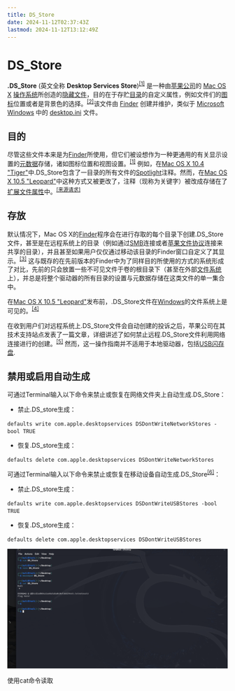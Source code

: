 ```yaml
---
title: DS_Store
date: 2024-11-12T02:37:43Z
lastmod: 2024-11-12T13:12:49Z
---
```


# DS_Store

 **.DS_Store** (英文全称 **Desktop Services Store**)<sup>[[1]](https://zh.wikipedia.org/wiki/.DS_Store#cite_note-arnostore-1)</sup> 是一种由[苹果公司](https://zh.wikipedia.org/wiki/%E8%8B%B9%E6%9E%9C%E5%85%AC%E5%8F%B8 "苹果公司")的 [Mac OS X](https://zh.wikipedia.org/wiki/Mac_OS_X "Mac OS X") [操作系统](https://zh.wikipedia.org/wiki/%E6%93%8D%E4%BD%9C%E7%B3%BB%E7%BB%9F "操作系统")所创造的[隐藏文件](https://zh.wikipedia.org/wiki/%E9%9A%B1%E8%97%8F%E6%AA%94%E6%A1%88%E6%88%96%E9%9A%B1%E8%97%8F%E7%9B%AE%E9%8C%84 "隐藏档案或隐藏目录")，目的在于存贮[目录](https://zh.wikipedia.org/wiki/%E7%9B%AE%E5%BD%95_(%E6%96%87%E4%BB%B6%E7%B3%BB%E7%BB%9F) "目录 (文件系统)")的自定义属性，例如文件们的[图标](https://zh.wikipedia.org/wiki/%E5%9C%96%E6%A8%99 "图标")位置或者是背景色的选择。<sup>[[2]](https://zh.wikipedia.org/wiki/.DS_Store#cite_note-2)</sup>该文件由 [Finder](https://zh.wikipedia.org/wiki/Finder "Finder") 创建并维护，类似于 [Microsoft Windows](https://zh.wikipedia.org/wiki/Microsoft_Windows "Microsoft Windows") 中的 [desktop.ini](https://zh.wikipedia.org/w/index.php?title=INI_%E6%96%87%E4%BB%B6&action=edit&redlink=1 "INI 文件（页面不存在）") 文件。

## 目的

尽管这些文件本来是为[Finder](https://zh.wikipedia.org/wiki/Finder "Finder")所使用，但它们被设想作为一种更通用的有关显示设置的[元数据](https://zh.wikipedia.org/wiki/%E5%85%83%E6%95%B0%E6%8D%AE "元数据")存储，诸如图标位置和视图设置。<sup>[[1]](https://zh.wikipedia.org/wiki/.DS_Store#cite_note-arnostore-1)</sup> 例如，在[Mac OS X 10.4 &quot;Tiger&quot;](https://zh.wikipedia.org/wiki/Mac_OS_X_v10.4 "Mac OS X v10.4")中.DS\_Store包含了一目录的所有文件的[Spotlight](https://zh.wikipedia.org/wiki/Spotlight "Spotlight")注释。然而，在[Mac OS X 10.5 &quot;Leopard&quot;](https://zh.wikipedia.org/wiki/Mac_OS_X_v10.5 "Mac OS X v10.5")中这种方式又被更改了，注释（现称为关键字）被改成存储在了[扩展文件属性](https://zh.wikipedia.org/wiki/%E6%89%A9%E5%B1%95%E6%96%87%E4%BB%B6%E5%B1%9E%E6%80%A7 "扩展文件属性")中。<sup>[[来源请求]](https://zh.wikipedia.org/wiki/Wikipedia:%E5%88%97%E6%98%8E%E6%9D%A5%E6%BA%90 "Wikipedia:列明来源")</sup>

## 存放

默认情况下，Mac OS X的[Finder](https://zh.wikipedia.org/wiki/Finder "Finder")程序会在进行存取的每个目录下创建.DS\_Store文件，甚至是在远程系统上的目录（例如通过[SMB](https://zh.wikipedia.org/wiki/%E4%BC%BA%E6%9C%8D%E5%99%A8%E8%A8%8A%E6%81%AF%E5%8D%80%E5%A1%8A "服务器讯息区块")连接或者[苹果文件协议](https://zh.wikipedia.org/wiki/%E8%8B%B9%E6%9E%9C%E6%96%87%E4%BB%B6%E5%8D%8F%E8%AE%AE)连接来共享的目录），并且甚至如果用户仅仅通过移动该目录的Finder窗口自定义了其显示。<sup>[[3]](https://zh.wikipedia.org/wiki/.DS_Store#cite_note-3)</sup> 这与既存的在先前版本的Finder中为了同样目的所使用的方式的系统形成了对比，先前的只会放置一些不可见文件于卷的根目录下（甚至在外部[文件系统](https://zh.wikipedia.org/wiki/%E6%96%87%E4%BB%B6%E7%B3%BB%E7%BB%9F "文件系统")上），并总是将整个驱动器的所有目录的设置与元数据存储在这类文件的单一集合中。

在[Mac OS X 10.5 &quot;Leopard&quot;](https://zh.wikipedia.org/wiki/Mac_OS_X_v10.5 "Mac OS X v10.5")发布前，.DS\_Store文件在[Windows](https://zh.wikipedia.org/wiki/Microsoft_Windows "Microsoft Windows")的文件系统上是可见的。<sup>[[4]](https://zh.wikipedia.org/wiki/.DS_Store#cite_note-4)</sup>

在收到用户们对远程系统上.DS\_Store文件会自动创建的投诉之后，苹果公司在其技术支持站点发表了一篇文章，详细讲述了如何禁止远程.DS\_Store文件利用网络连接进行的创建。<sup>[[5]](https://zh.wikipedia.org/wiki/.DS_Store#cite_note-5)</sup> 然而，这一操作指南并不适用于本地驱动器，包括[USB](https://zh.wikipedia.org/wiki/USB "USB")​[闪存盘](https://zh.wikipedia.org/wiki/%E9%97%AA%E5%AD%98%E7%9B%98 "闪存盘").

## 禁用或启用自动生成

可通过Terminal输入以下命令来禁止或恢复在网络文件夹上自动生成.DS\_Store：

* 禁止.DS\_store生成：

​`defaults write com.apple.desktopservices DSDontWriteNetworkStores -bool TRUE`​

* 恢复.DS\_store生成：

​`defaults delete com.apple.desktopservices DSDontWriteNetworkStores`​

可通过Terminal输入以下命令来禁止或恢复在移动设备自动生成.DS\_Store<sup>[[6]](https://zh.wikipedia.org/wiki/.DS_Store#cite_note-6)</sup>：

* 禁止.DS\_store生成：

​`defaults write com.apple.desktopservices DSDontWriteUSBStores -bool TRUE`​

* 恢复.DS\_store生成：

​`defaults delete com.apple.desktopservices DSDontWriteUSBStores`​

​![image](assets/image-20241112030137-b64jqpm.png)​

使用cat命令读取

‍
